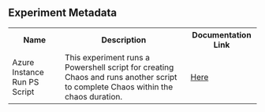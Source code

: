 ## Experiment Metadata

<table>
<tr>
<th> Name </th>
<th> Description </th>
<th> Documentation Link </th>
</tr>
<tr>
 <td> Azure Instance Run PS Script </td>
 <td> This experiment runs a Powershell script for creating Chaos and runs another script to complete Chaos within the chaos duration.</td>
 <td> <a href="https://litmuschaos.github.io/litmus/experiments/categories/azure/azure-instance-runscript/"> Here </a> </td>
 </tr>
 </table>
